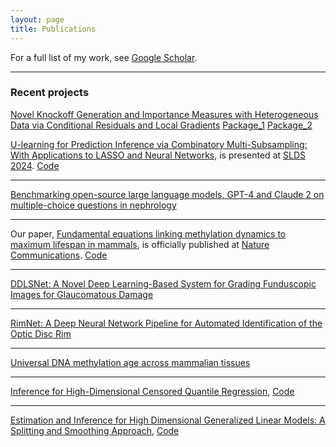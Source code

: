 ```yaml
---
layout: page
title: Publications
---
```


For a full list of my work, see [Google Scholar](https://scholar.google.com/citations?user=p_EExuwAAAAJ&hl=en).

---

### Recent projects

[Novel Knockoff Generation and Importance Measures with Heterogeneous Data via Conditional Residuals and Local Gradients](https://arxiv.org/abs/2508.14882)
[Package_1](https://github.com/mtcade/rangerKnockoff)
[Package_2](https://github.com/mtcade/Mald)

[U-learning for Prediction Inference via Combinatory Multi-Subsampling: With Applications to LASSO and Neural Networks](https://arxiv.org/abs/2407.15301), is presented at [SLDS 2024](https://sites.google.com/view/slds2024/menu/program?authuser=0). 
[Code](https://github.com/feizhe/U-learning)

---

[Benchmarking open-source large language models, GPT-4 and Claude 2 on multiple-choice questions in nephrology](https://ai.nejm.org/doi/full/10.1056/AIdbp2300092)

---

Our paper, [Fundamental equations linking methylation dynamics to maximum lifespan in mammals](https://www.biorxiv.org/content/10.1101/2023.05.21.541643v2.abstract), is officially published at [Nature Communications](https://www.nature.com/articles/s41467-024-51855-z). 
[Code](https://github.com/feizhe/FundamentalEquations)

---

[DDLSNet: A Novel Deep Learning-Based System for Grading Funduscopic Images for Glaucomatous Damage](https://www.ophthalmologyscience.org/article/S2666-9145(22)00144-0/fulltext)
<!-- <img src="images/dummy_thumbnail.jpg?raw=true"/> -->

---

[RimNet: A Deep Neural Network Pipeline for Automated Identification of the Optic Disc Rim](https://www.ophthalmologyscience.org/article/S2666-9145(22)00133-6/fulltext)
<!-- <img src="images/dummy_thumbnail.jpg?raw=true"/> -->

---

[Universal DNA methylation age across mammalian tissues](https://www.biorxiv.org/content/10.1101/2021.01.18.426733v1.full)
<!-- <img src="images/dummy_thumbnail.jpg?raw=true"/> -->

---

[Inference for High-Dimensional Censored Quantile Regression](https://www.tandfonline.com/doi/abs/10.1080/01621459.2021.1957900?journalCode=uasa20),
[Code](https://github.com/feizhe/HDCQR_Paper)
<!-- <img src="images/dummy_thumbnail.jpg?raw=true"/> -->

---

[Estimation and Inference for High Dimensional Generalized Linear Models: A Splitting and Smoothing Approach](https://www.jmlr.org/papers/v22/19-132.html),
[Code](https://github.com/feizhe/SSHDI)
